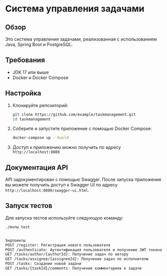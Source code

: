 # Система управления задачами

## Обзор
Это система управления задачами, реализованная с использованием Java, Spring Boot и PostgreSQL.

## Требования
- JDK 17 или выше
- Docker и Docker Compose

## Настройка

1. Клонируйте репозиторий:
    ```bash
    git clone https://github.com/example/taskmanagement.git
    cd taskmanagement
    ```

2. Соберите и запустите приложение с помощью Docker Compose:
    ```bash
    docker-compose up --build
    ```

3. Доступ к приложению можно получить по адресу `http://localhost:8080`

## Документация API
API задокументирован с помощью Swagger. После запуска приложения вы можете получить доступ к Swagger UI по адресу `http://localhost:8080/swagger-ui.html`.

## Запуск тестов
Для запуска тестов используйте следующую команду:
```bash
./mvnw test


Эндпоинты
POST /register: Регистрация нового пользователя
POST /authenticate: Аутентификация пользователя и получение JWT токена
GET /tasks/author/{authorId}: Получение задач по автору
GET /tasks/assignee/{assigneeId}: Получение задач по исполнителю
POST /tasks: Создание новой задачи
GET /tasks/{taskId}/comments: Получение комментариев к задаче
